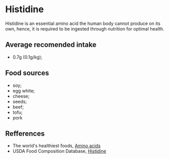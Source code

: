 # Histidine

Histidine is an essential amino acid the human body cannot produce on its own, hence, it is required to be ingested through nutrition for optimal health.

## Average recomended intake
- 0.7g (0.1g/kg);

## Food sources
- soy;
- egg white;
- cheese;
- seeds;
- beef;
- tofu;
- pork

## Refferences
- The world's healthiest foods, [Amino acids](http://www.whfoods.com/genpage.php?tname=nutrient&dbid=129)
- USDA Food Composition Database, [Histidine](https://ndb.nal.usda.gov/ndb/nutrients/report/nutrientsfrm?max=25&offset=0&totCount=0&nutrient1=512&nutrient2=&nutrient3=&subset=0&sort=c&measureby=g)